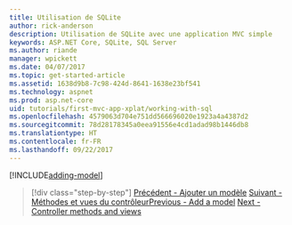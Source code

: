 ```yaml
---
title: Utilisation de SQLite
author: rick-anderson
description: Utilisation de SQLite avec une application MVC simple
keywords: ASP.NET Core, SQLite, SQL Server
ms.author: riande
manager: wpickett
ms.date: 04/07/2017
ms.topic: get-started-article
ms.assetid: 1638d9b8-7c98-424d-8641-1638e23bf541
ms.technology: aspnet
ms.prod: asp.net-core
uid: tutorials/first-mvc-app-xplat/working-with-sql
ms.openlocfilehash: 4579063d704e751dd566696020e1923a4a4387d2
ms.sourcegitcommit: 78d28178345a0eea91556e4cd1adad98b1446db8
ms.translationtype: HT
ms.contentlocale: fr-FR
ms.lasthandoff: 09/22/2017
---
```

[!INCLUDE[adding-model](../../includes/mvc-intro/sql.md)]

>[!div class="step-by-step"]
<span data-ttu-id="5e51f-104">[Précédent - Ajouter un modèle](adding-model.md)
[Suivant - Méthodes et vues du contrôleur](controller-methods-views.md)</span><span class="sxs-lookup"><span data-stu-id="5e51f-104">[Previous - Add a model](adding-model.md)
[Next - Controller methods and views](controller-methods-views.md)</span></span>
